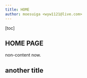 ```yaml
---
title: HOME
author: moesuiga <wyw1121@live.com>
---
```


[toc]

## HOME PAGE

non-content now.

## another title